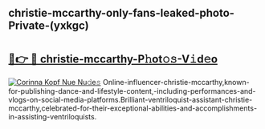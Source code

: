 ## christie-mccarthy-only-fans​-leaked-photo​-Private-(yxkgc)


# <h2><a href="https://mediaupload.pro?title=christie-mccarthy&ref=git">🔗👉 🔴 christie-mccarthy-P𝚑ot𝚘𝚜-V𝚒d𝚎o</a></h2>

[![Corinna Kopf Nue Nu𝚍e𝚜](https://i.imgur.com/0qMVB7G.gif)](https://mediaupload.pro?title=christie-mccarthy&ref=git)
Online-influencer-christie-mccarthy,known-for-publishing-dance-and-lifestyle-content,-including-performances-and-vlogs-on-social-media-platforms.Brilliant-ventriloquist-assistant-christie-mccarthy,celebrated-for-their-exceptional-abilities-and-accomplishments-in-assisting-ventriloquists.  